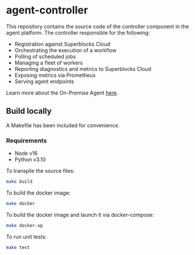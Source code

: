 # agent-controller

This repository contains the source code of the controller component in the agent platform.
The controller responsible for the following:

- Registration against Superblocks Cloud
- Orchestrating the execution of a workflow
- Polling of scheduled jobs
- Managing a fleet of workers
- Reporting diagnostics and metrics to Superblocks Cloud
- Exposing metrics via Prometheus
- Serving agent endpoints

Learn more about the On-Premise Agent [here](https://docs.superblocks.com/on-premise-agent/overview).

## Build locally

A Makefile has been included for convenience.

### Requirements

- Node v16
- Python v3.10

To transpile the source files:

```bash
make build
```

To build the docker image:

```bash
make docker
```

To build the docker image and launch it via docker-compose:

```bash
make docker-up
```

To run unit tests:

```bash
make test
```
